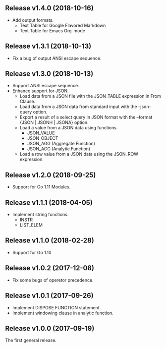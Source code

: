 ## Release v1.4.0 (2018-10-16)

- Add output formats.
  - Text Table for Google Flavored Markdown
  - Text Table for Emacs Org-mode

## Release v1.3.1 (2018-10-13)

- Fix a bug of output ANSI escape sequence.

## Release v1.3.0 (2018-10-13)

- Support ANSI escape sequence.
- Enhance support for JSON.
  - Load data from a JSON file with the JSON_TABLE expression in From Clause.
  - Load data from a JSON data from standard input with the –json-query option.
  - Export a result of a select query in JSON format with the –format {JSON | JSONH | JSONA} option.
  - Load a value from a JSON data using functions.
    - JSON_VALUE
    - JSON_OBJECT
    - JSON_AGG (Aggregate Function)
    - JSON_AGG (Analytic Function)
  - Load a row value from a JSON data using the JSON_ROW expression.

## Release v1.2.0 (2018-09-25)

- Support for Go 1.11 Modules.

## Release v1.1.1 (2018-04-05)

- Implement string functions.
  - INSTR
  - LIST_ELEM

## Release v1.1.0 (2018-02-28)

- Support for Go 1.10

## Release v1.0.2 (2017-12-08)

- Fix some bugs of operetor precedence.

## Release v1.0.1 (2017-09-26)

- Implement DISPOSE FUNCTION statement.
- Implement windowing clause in analytic function.

## Release v1.0.0 (2017-09-19)

The first general release. 